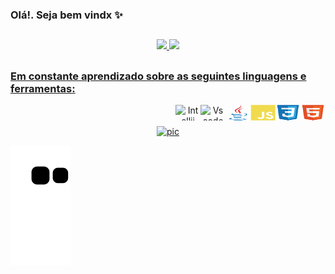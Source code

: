 
### Olá!. Seja bem vindx ✨
##
<!--
**Evelyndapaz/Evelyndapaz** is a ✨ _special_ ✨ repository because its `README.md` (this file) appears on your GitHub profile.
Here are some ideas to get you started:
- 🔭 I’m currently working on ...
- 🌱 I’m currently learning ...
- 👯 I’m looking to collaborate on ...
- 🤔 I’m looking for help with ...
- 💬 Ask me about ...
- 📫 How to reach me: ...
- 😄 Pronouns: ...
- ⚡ Fun fact: ...
-->

  <div align="center">
  <a href="https://github.com/Evelyndapaz">
  <img height="180em" src="https://github-readme-stats.vercel.app/api?username=Evelyndapaz&count_private=true&show_icons=true&theme=aura&include_all_commits=true&count_private=true"/>
  <img height="180em" src="https://github-readme-stats.vercel.app/api/top-langs/?username=Evelyndapaz&theme=aura"/>
    
</div>
 
##
### Em constante aprendizado sobre as seguintes linguagens e ferramentas: 
  <div align="center">
  <img alt="HTML" align="right" height="25" width="40" src="https://raw.githubusercontent.com/devicons/devicon/master/icons/html5/html5-original.svg">
  <img alt="CSS" align="right" height="25" width="40" src="https://raw.githubusercontent.com/devicons/devicon/master/icons/css3/css3-original.svg">
  <img alt="Js" align="right"height="25" width="40" src="https://raw.githubusercontent.com/devicons/devicon/master/icons/javascript/javascript-plain.svg">
  <img alt="Java" align="right" height="25" width="40" src="https://raw.githubusercontent.com/devicons/devicon/master/icons/java/java-original.svg">
  <img alt="Vscode" align="right" height="25" width="40" src="https://cdn.jsdelivr.net/gh/devicons/devicon/icons/vscode/vscode-original.svg">
  <img alt="Intellij" align="right" height="25" width="40" src="https://cdn.jsdelivr.net/gh/devicons/devicon/icons/intellij/intellij-original.svg"></br></br>
  <img alt="pic" align="gifcat" height="150" src="https://cdn.discordapp.com/attachments/998087456501006359/998669403434537060/giphycat.gif">
  </div>

   <!--Cobrinha que come commit-->
   ![Snake animation](https://github.com/Evelyndapaz/Evelyndapaz/blob/output/github-contribution-grid-snake.svg)
    
